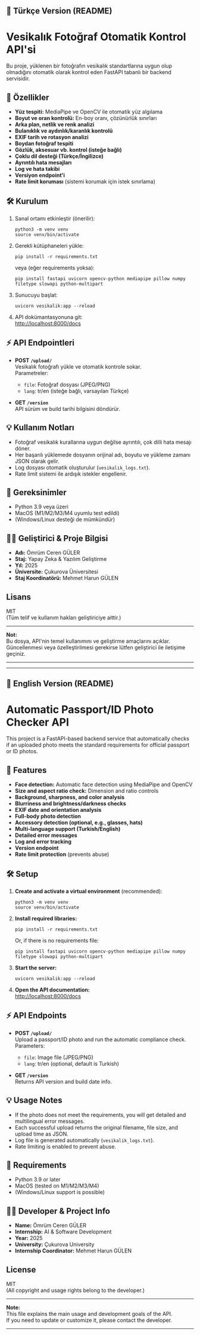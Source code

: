 ## 📄 Türkçe Version (README)

# Vesikalık Fotoğraf Otomatik Kontrol API'si

Bu proje, yüklenen bir fotoğrafın vesikalık standartlarına uygun olup olmadığını otomatik olarak kontrol eden FastAPI tabanlı bir backend servisidir.

## 🚀 Özellikler

- **Yüz tespiti:** MediaPipe ve OpenCV ile otomatik yüz algılama
- **Boyut ve oran kontrolü:** En-boy oranı, çözünürlük sınırları
- **Arka plan, netlik ve renk analizi**
- **Bulanıklık ve aydınlık/karanlık kontrolü**
- **EXIF tarih ve rotasyon analizi**
- **Boydan fotoğraf tespiti**
- **Gözlük, aksesuar vb. kontrol (isteğe bağlı)**
- **Çoklu dil desteği (Türkçe/İngilizce)**
- **Ayrıntılı hata mesajları**
- **Log ve hata takibi**
- **Versiyon endpoint'i**  
- **Rate limit koruması** (sistemi korumak için istek sınırlama)

## 🛠️ Kurulum

1. Sanal ortamı etkinleştir (önerilir):
    ```
    python3 -m venv venv
    source venv/bin/activate
    ```
2. Gerekli kütüphaneleri yükle:
    ```
    pip install -r requirements.txt
    ```
    veya (eğer requirements yoksa):
    ```
    pip install fastapi uvicorn opencv-python mediapipe pillow numpy filetype slowapi python-multipart
    ```
3. Sunucuyu başlat:
    ```
    uvicorn vesikalik:app --reload
    ```
4. API dokümantasyonuna git:  
   [http://localhost:8000/docs](http://localhost:8000/docs)

## ⚡️ API Endpointleri

- **POST `/upload/`**  
  Vesikalık fotoğrafı yükle ve otomatik kontrole sokar.  
  Parametreler:  
    - `file`: Fotoğraf dosyası (JPEG/PNG)
    - `lang`: tr/en (isteğe bağlı, varsayılan Türkçe)

- **GET `/version`**  
  API sürüm ve build tarihi bilgisini döndürür.

## 💡 Kullanım Notları

- Fotoğraf vesikalık kurallarına uygun değilse ayrıntılı, çok dilli hata mesajı döner.
- Her başarılı yüklemede dosyanın orijinal adı, boyutu ve yükleme zamanı JSON olarak gelir.
- Log dosyası otomatik oluşturulur (`vesikalik_logs.txt`).
- Rate limit sistemi ile ardışık istekler engellenir.

## 🔧 Gereksinimler

- Python 3.9 veya üzeri
- MacOS (M1/M2/M3/M4 uyumlu test edildi)
- (Windows/Linux desteği de mümkündür)

## 👩‍💻 Geliştirici & Proje Bilgisi

- **Adı:** Ömrüm Ceren GÜLER
- **Staj:** Yapay Zeka & Yazılım Geliştirme
- **Yıl:** 2025
- **Üniversite:** Çukurova Üniversitesi
- **Staj Koordinatörü:** Mehmet Harun GÜLEN

## Lisans

MIT  
(Tüm telif ve kullanım hakları geliştiriciye aittir.)

---

**Not:**  
Bu dosya, API'nin temel kullanımını ve geliştirme amaçlarını açıklar.  
Güncellenmesi veya özelleştirilmesi gerekirse lütfen geliştirici ile iletişime geçiniz.

---

---

## 📄 English Version (README)

# Automatic Passport/ID Photo Checker API

This project is a FastAPI-based backend service that automatically checks if an uploaded photo meets the standard requirements for official passport or ID photos.

## 🚀 Features

- **Face detection:** Automatic face detection using MediaPipe and OpenCV
- **Size and aspect ratio check:** Dimension and ratio controls
- **Background, sharpness, and color analysis**
- **Blurriness and brightness/darkness checks**
- **EXIF date and orientation analysis**
- **Full-body photo detection**
- **Accessory detection (optional, e.g., glasses, hats)**
- **Multi-language support (Turkish/English)**
- **Detailed error messages**
- **Log and error tracking**
- **Version endpoint**
- **Rate limit protection** (prevents abuse)

## 🛠️ Setup

1. **Create and activate a virtual environment** (recommended):
    ```
    python3 -m venv venv
    source venv/bin/activate
    ```
2. **Install required libraries:**
    ```
    pip install -r requirements.txt
    ```
    Or, if there is no requirements file:
    ```
    pip install fastapi uvicorn opencv-python mediapipe pillow numpy filetype slowapi python-multipart
    ```
3. **Start the server:**
    ```
    uvicorn vesikalik:app --reload
    ```
4. **Open the API documentation:**  
   [http://localhost:8000/docs](http://localhost:8000/docs)

## ⚡️ API Endpoints

- **POST `/upload/`**  
  Upload a passport/ID photo and run the automatic compliance check.  
  Parameters:  
    - `file`: Image file (JPEG/PNG)
    - `lang`: tr/en (optional, default is Turkish)

- **GET `/version`**  
  Returns API version and build date info.

## 💡 Usage Notes

- If the photo does not meet the requirements, you will get detailed and multilingual error messages.
- Each successful upload returns the original filename, file size, and upload time as JSON.
- Log file is generated automatically (`vesikalik_logs.txt`).
- Rate limiting is enabled to prevent abuse.

## 🔧 Requirements

- Python 3.9 or later
- MacOS (tested on M1/M2/M3/M4)
- (Windows/Linux support is possible)

## 👩‍💻 Developer & Project Info

- **Name:** Ömrüm Ceren GÜLER
- **Internship:** AI & Software Development
- **Year:** 2025
- **University:** Çukurova University
- **Internship Coordinator:** Mehmet Harun GÜLEN

## License

MIT  
(All copyright and usage rights belong to the developer.)

---

**Note:**  
This file explains the main usage and development goals of the API.  
If you need to update or customize it, please contact the developer.

---